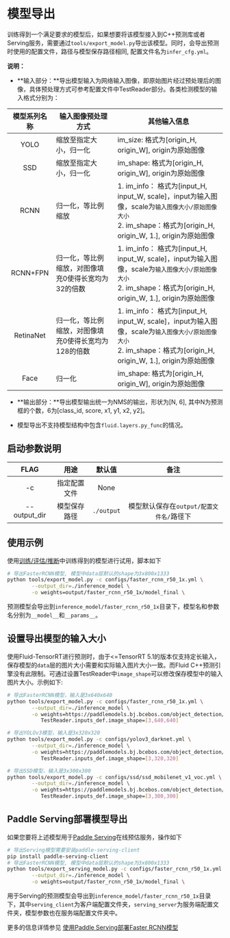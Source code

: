 # 模型导出

训练得到一个满足要求的模型后，如果想要将该模型接入到C++预测库或者Serving服务，需要通过`tools/export_model.py`导出该模型。同时，会导出预测时使用的配置文件，路径与模型保存路径相同, 配置文件名为`infer_cfg.yml`。

**说明：**

- **输入部分：**导出模型输入为网络输入图像，即原始图片经过预处理后的图像，具体预处理方式可参考配置文件中TestReader部分。各类检测模型的输入格式分别为：

| 模型系列名称 | 输入图像预处理方式 | 其他输入信息 |
| :---------: | ----------- | ---------- |
|  YOLO | 缩放至指定大小，归一化 | im\_size: 格式为[origin\_H, origin\_W], origin为原始图像 |
| SSD | 缩放至指定大小，归一化 | im\_shape: 格式为[origin\_H, origin\_W], origin为原始图像 |
| RCNN | 归一化，等比例缩放 | 1. im\_info： 格式为[input\_H, input\_W, scale]，input为输入图像，scale为```输入图像大小/原始图像大小```<br>  2. im\_shape：格式为[origin\_H, origin\_W, 1.], origin为原始图像 |
| RCNN+FPN | 归一化，等比例缩放，对图像填充0使得长宽均为32的倍数 | 1. im\_info： 格式为[input\_H, input\_W, scale]，input为输入图像，scale为```输入图像大小/原始图像大小```<br>  2. im\_shape：格式为[origin\_H, origin\_W, 1.], origin为原始图像 |
| RetinaNet | 归一化，等比例缩放，对图像填充0使得长宽均为128的倍数 | 1. im\_info： 格式为[input\_H, input\_W, scale]，input为输入图像，scale为```输入图像大小/原始图像大小```<br>  2. im\_shape：格式为[origin\_H, origin\_W, 1.], origin为原始图像 |
| Face   |  归一化  | im\_shape: 格式为[origin\_H, origin\_W], origin为原始图像  |


- **输出部分：**导出模型输出统一为NMS的输出，形状为[N, 6], 其中N为预测框的个数，6为[class_id, score, x1, y1, x2, y2]。

- 模型导出不支持模型结构中包含```fluid.layers.py_func```的情况。


## 启动参数说明

|      FLAG      |      用途      |    默认值    |                 备注                      |
|:--------------:|:--------------:|:------------:|:-----------------------------------------:|
|       -c       |  指定配置文件  |     None     |                                           |
|  --output_dir  |  模型保存路径  |  `./output`  |  模型默认保存在`output/配置文件名/`路径下 |

## 使用示例

使用[训练/评估/推断](../../tutorials/GETTING_STARTED_cn.md)中训练得到的模型进行试用，脚本如下

```bash
# 导出FasterRCNN模型, 模型中data层默认的shape为3x800x1333
python tools/export_model.py -c configs/faster_rcnn_r50_1x.yml \
        --output_dir=./inference_model \
        -o weights=output/faster_rcnn_r50_1x/model_final \
```

预测模型会导出到`inference_model/faster_rcnn_r50_1x`目录下，模型名和参数名分别为`__model__`和`__params__`。


## 设置导出模型的输入大小

使用Fluid-TensorRT进行预测时，由于<=TensorRT 5.1的版本仅支持定长输入，保存模型的`data`层的图片大小需要和实际输入图片大小一致。而Fluid C++预测引擎没有此限制。可通过设置TestReader中`image_shape`可以修改保存模型中的输入图片大小。示例如下:

```bash
# 导出FasterRCNN模型，输入是3x640x640
python tools/export_model.py -c configs/faster_rcnn_r50_1x.yml \
        --output_dir=./inference_model \
        -o weights=https://paddlemodels.bj.bcebos.com/object_detection/faster_rcnn_r50_1x.tar \
           TestReader.inputs_def.image_shape=[3,640,640]

# 导出YOLOv3模型，输入是3x320x320
python tools/export_model.py -c configs/yolov3_darknet.yml \
        --output_dir=./inference_model \
        -o weights=https://paddlemodels.bj.bcebos.com/object_detection/yolov3_darknet.tar \
           TestReader.inputs_def.image_shape=[3,320,320]

# 导出SSD模型，输入是3x300x300
python tools/export_model.py -c configs/ssd/ssd_mobilenet_v1_voc.yml \
        --output_dir=./inference_model \
        -o weights=https://paddlemodels.bj.bcebos.com/object_detection/ssd_mobilenet_v1_voc.tar \
           TestReader.inputs_def.image_shape=[3,300,300]
```

## Paddle Serving部署模型导出

如果您要将上述模型用于[Paddle Serving](https://github.com/PaddlePaddle/Serving)在线预估服务，操作如下

```bash
# 导出Serving模型需要安装paddle-serving-client
pip install paddle-serving-client
# 导出FasterRCNN模型, 模型中data层默认的shape为3x800x1333
python tools/export_serving_model.py -c configs/faster_rcnn_r50_1x.yml \
        --output_dir=./inference_model \
        -o weights=output/faster_rcnn_r50_1x/model_final \
```

用于Serving的预测模型会导出到`inference_model/faster_rcnn_r50_1x`目录下，其中`serving_client`为客户端配置文件夹，`serving_server`为服务端配置文件夹，模型参数也在服务端配置文件夹中。

更多的信息详情参见  [使用Paddle Serving部署Faster RCNN模型](https://github.com/PaddlePaddle/Serving/tree/develop/python/examples/faster_rcnn_model)
